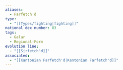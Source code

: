 ```yaml
---
aliases:
  - Farfetch'd
type:
  - "[[Types/fighting|fighting]]"
national dex number: 83
tags:
  - Galar
  - Regional-Form
evolution line:
  - "[[Sirfetch'd]]"
associated:
  - "[[Kantonian Farfetch'd|Kantonian Farfetch'd]]"
---
```

